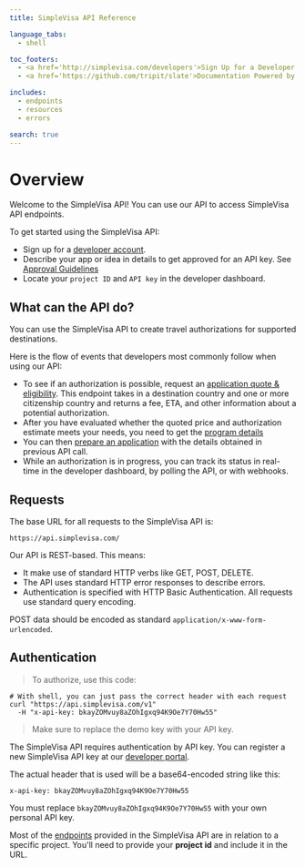 ```yaml
---
title: SimpleVisa API Reference

language_tabs:
  - shell

toc_footers:
  - <a href='http://simplevisa.com/developers'>Sign Up for a Developer Key</a>
  - <a href='https://github.com/tripit/slate'>Documentation Powered by Slate</a>

includes:
  - endpoints
  - resources
  - errors

search: true
---
```


# Overview

Welcome to the SimpleVisa API! You can use our API to access SimpleVisa API endpoints.

To get started using the SimpleVisa API:

- Sign up for a [developer account](http://simplevisa.com/developers).
- Describe your app or idea in details to get approved for an API key. See [Approval Guidelines](#approval-guidelines)
- Locate your `project ID` and `API key` in the developer dashboard.

## What can the API do?

You can use the SimpleVisa API to create travel authorizations for supported destinations.

Here is the flow of events that developers most commonly follow when using our API:

- To see if an authorization is possible, request an [application quote & eligibility](#get-requirements-and-quote). This endpoint takes in a destination country and one or more citizenship country and returns a fee, ETA, and other information about a potential authorization.
- After you have evaluated whether the quoted price and authorization estimate meets your needs, you need to get the [program details](#get-program-details)
- You can then [prepare an application](#prepare-an-application) with the details obtained in previous API call.
- While an authorization is in progress, you can track its status in real-time in the developer dashboard, by polling the API, or with webhooks.

## Requests

The base URL for all requests to the SimpleVisa API is:

`https://api.simplevisa.com/`

Our API is REST-based. This means:

- It make use of standard HTTP verbs like GET, POST, DELETE.
- The API uses standard HTTP error responses to describe errors.
- Authentication is specified with HTTP Basic Authentication. All requests use standard query encoding.

POST data should be encoded as standard `application/x-www-form-urlencoded`.

<!-- ## Versioning

Versioning allows us to provide developers a consistent experience. We provide two levels of versioning:

- Resource: All endpoints are prefixed with a version such as `/v1`. This version refers to the overall layout of the endpoints and response standards.
- Client: Developers can ensure consistent fields and formats by specifying a version as a HTTP header. `X-Simplevisa-Version` header such as `X-Simplevisa-Version: 20160403` -->

## Authentication

> To authorize, use this code:

```shell
# With shell, you can just pass the correct header with each request
curl "https://api.simplevisa.com/v1"
  -H "x-api-key: bkayZOMvuy8aZOhIgxq94K9Oe7Y70Hw55"
```

> Make sure to replace the demo key with your API key.

The SimpleVisa API requires authentication by API key. You can register a new SimpleVisa API key at our [developer portal](http://simplevisa.com/developers).

The actual header that is used will be a base64-encoded string like this:

`x-api-key: bkayZOMvuy8aZOhIgxq94K9Oe7Y70Hw55`

<aside class="notice">
You must replace <code>bkayZOMvuy8aZOhIgxq94K9Oe7Y70Hw55</code> with your own personal API key.
</aside>

Most of the [endpoints](#endpoints) provided in the SimpleVisa API are in relation to a specific project. You'll need to provide your **project id** and include it in the URL.
